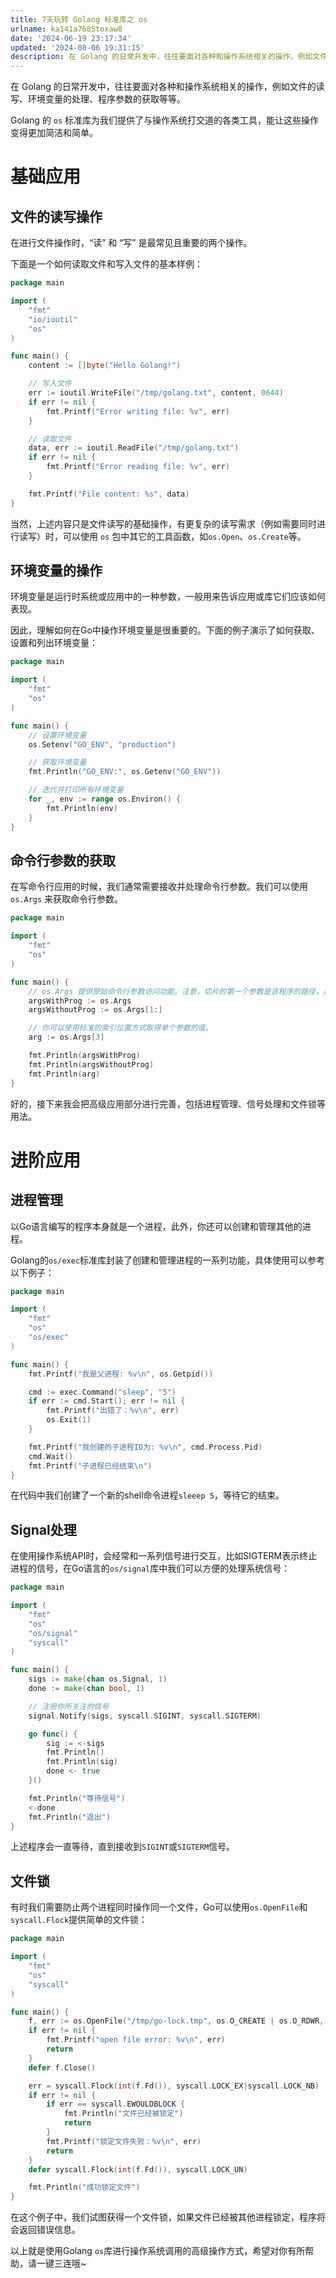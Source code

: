 ```yaml
---
title: 7天玩转 Golang 标准库之 os
urlname: ka141a7685toxaw8
date: '2024-06-19 23:17:34'
updated: '2024-08-06 19:31:15'
description: 在 Golang 的日常开发中，往往要面对各种和操作系统相关的操作，例如文件的读写、环境变量的处理、程序参数的获取等等。Golang 的 os 标准库为我们提供了与操作系统打交道的各类工具，能让这些操作变得更加简洁和简单。基础应用文件的读写操作在进行文件操作时，“读” 和 “写” 是最常见且重...
---
```

在 Golang 的日常开发中，往往要面对各种和操作系统相关的操作，例如文件的读写、环境变量的处理、程序参数的获取等等。

Golang 的 `os` 标准库为我们提供了与操作系统打交道的各类工具，能让这些操作变得更加简洁和简单。
# 基础应用
## 文件的读写操作
在进行文件操作时，“读” 和 “写” 是最常见且重要的两个操作。

下面是一个如何读取文件和写入文件的基本样例：

```go
package main 

import (
	"fmt"
	"io/ioutil"
	"os"
)

func main() {
	content := []byte("Hello Golang!")

	// 写入文件
	err := ioutil.WriteFile("/tmp/golang.txt", content, 0644)
	if err != nil {
		fmt.Printf("Error writing file: %v", err)
	}

	// 读取文件
	data, err := ioutil.ReadFile("/tmp/golang.txt")
	if err != nil {
		fmt.Printf("Error reading file: %v", err)
	}

	fmt.Printf("File content: %s", data)
}
```

当然，上述内容只是文件读写的基础操作，有更复杂的读写需求（例如需要同时进行读写）时，可以使用 `os` 包中其它的工具函数，如`os.Open`、`os.Create`等。

## 环境变量的操作
环境变量是运行时系统或应用中的一种参数，一般用来告诉应用或库它们应该如何表现。

因此，理解如何在Go中操作环境变量是很重要的。下面的例子演示了如何获取、设置和列出环境变量：
```go
package main

import (
	"fmt"
	"os"
)

func main() {
	// 设置环境变量
	os.Setenv("GO_ENV", "production")

	// 获取环境变量
	fmt.Println("GO_ENV:", os.Getenv("GO_ENV"))

	// 迭代并打印所有环境变量
	for _, env := range os.Environ() {
		fmt.Println(env)
	}
}
```

## 命令行参数的获取
在写命令行应用的时候，我们通常需要接收并处理命令行参数。我们可以使用 `os.Args` 来获取命令行参数。
```go
package main

import (
	"fmt"
	"os"
)

func main() {
    // os.Args 提供原始命令行参数访问功能。注意，切片的第一个参数是该程序的路径，并且 `os.Args[1:]` 会得到所有程序的的参数。
	argsWithProg := os.Args
	argsWithoutProg := os.Args[1:]

	// 你可以使用标准的索引位置方式取得单个参数的值。
	arg := os.Args[3]

	fmt.Println(argsWithProg)
	fmt.Println(argsWithoutProg)
	fmt.Println(arg)
}
```
好的，接下来我会把高级应用部分进行完善，包括进程管理、信号处理和文件锁等用法。
# 进阶应用
## 进程管理
以Go语言编写的程序本身就是一个进程，此外，你还可以创建和管理其他的进程。

Golang的`os/exec`标准库封装了创建和管理进程的一系列功能，具体使用可以参考以下例子：
```go
package main

import (
	"fmt"
	"os"
	"os/exec"
)

func main() {
	fmt.Printf("我是父进程: %v\n", os.Getpid())

	cmd := exec.Command("sleep", "5")
	if err := cmd.Start(); err != nil {
		fmt.Printf("出错了：%v\n", err)
		os.Exit(1)
	}

	fmt.Printf("我创建的子进程ID为: %v\n", cmd.Process.Pid)
	cmd.Wait()
	fmt.Printf("子进程已经结束\n")
}
```

在代码中我们创建了一个新的shell命令进程`sleeep 5`，等待它的结束。

## Signal处理

在使用操作系统API时，会经常和一系列信号进行交互，比如SIGTERM表示终止进程的信号，在Go语言的`os/signal`库中我们可以方便的处理系统信号：

```go
package main

import (
	"fmt"
	"os"
	"os/signal"
	"syscall"
)

func main() {
	sigs := make(chan os.Signal, 1)
	done := make(chan bool, 1)

	// 注册你所关注的信号
	signal.Notify(sigs, syscall.SIGINT, syscall.SIGTERM)

	go func() {
		sig := <-sigs
		fmt.Println()
		fmt.Println(sig)
		done <- true
	}()

	fmt.Println("等待信号")
	<-done
	fmt.Println("退出")
}
```

上述程序会一直等待，直到接收到`SIGINT`或`SIGTERM`信号。

## 文件锁

有时我们需要防止两个进程同时操作同一个文件，Go可以使用`os.OpenFile`和`syscall.Flock`提供简单的文件锁：

```go
package main 

import (
	"fmt"
	"os"
	"syscall"
)

func main() {
	f, err := os.OpenFile("/tmp/go-lock.tmp", os.O_CREATE | os.O_RDWR, 0600)
	if err != nil {
		fmt.Printf("open file error: %v\n", err)
		return
	}
	defer f.Close()

	err = syscall.Flock(int(f.Fd()), syscall.LOCK_EX|syscall.LOCK_NB)
	if err != nil {
		if err == syscall.EWOULDBLOCK {
			fmt.Println("文件已经被锁定")
			return
		}
		fmt.Printf("锁定文件失败：%v\n", err)
		return
	}
	defer syscall.Flock(int(f.Fd()), syscall.LOCK_UN)

	fmt.Println("成功锁定文件")
}
```
在这个例子中，我们试图获得一个文件锁，如果文件已经被其他进程锁定，程序将会返回错误信息。

以上就是使用Golang `os`库进行操作系统调用的高级操作方式，希望对你有所帮助，请一键三连哦~
